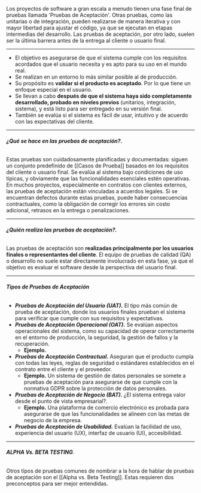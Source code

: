 Los proyectos de software a gran escala a menudo tienen una fase final de pruebas llamada 'Pruebas de Aceptación'.
Otras pruebas, como las unitarias o de integración, pueden realizarse de manera iterativa y con mayor libertad para ajustar el código, ya que se ejecutan en etapas intermedias del desarrollo. Las pruebas de aceptación, por otro lado, suelen ser la última barrera antes de la entrega al cliente o usuario final.
****
- El objetivo es asegurarse de que el sistema cumple con los requisitos acordados que el usuario necesita y es apto para su uso en el mundo real.
- Se realizan en un entorno lo más similar posible al de producción.
- Su propósito es **validar si el producto es aceptado**. Por lo que tiene un enfoque especial en el usuario.
- Se llevan a cabo **después de que el sistema haya sido completamente desarrollado, probado en niveles previos** (unitarios, integración, sistema), y está listo para ser entregado en su versión final.
- También se evalúa si el sistema es fácil de usar, intuitivo y de acuerdo con las expectativas del cliente.
****
###### **¿Qué se hace en las pruebas de aceptación?.** 
Estas pruebas son cuidadosamente planificadas y documentadas: siguen un conjunto predefinido de [[Casos de Prueba]] basados en los requisitos del cliente o usuario final. Se evalúa al sistema bajo condiciones de uso típicas, y obviamente que las funcionalidades esenciales estén operativas.
En muchos proyectos, especialmente en contratos con clientes externos, las pruebas de aceptación están vinculadas a acuerdos legales. Si se encuentran defectos durante estas pruebas, puede haber consecuencias contractuales, como la obligación de corregir los errores sin costo adicional, retrasos en la entrega o penalizaciones.
****
###### **¿Quién realiza las pruebas de aceptación?.** 
Las pruebas de aceptación son **realizadas principalmente por los usuarios finales o representantes del cliente**. El equipo de pruebas de calidad (QA) o desarrollo no suele estar directamente involucrado en esta fase, ya que el objetivo es evaluar el software desde la perspectiva del usuario final.
****
###### **Tipos de Pruebas de Aceptación**
- ***Pruebas de Aceptación del Usuario (UAT).*** El tipo más común de prueba de aceptación, donde los usuarios finales prueban el sistema para verificar que cumple con sus requisitos y expectativas.
- ***Pruebas de Aceptación Operacional (OAT).*** Se evalúan aspectos operacionales del sistema, como su capacidad de operar correctamente en el entorno de producción, la seguridad, la gestión de fallos y la recuperación.
	- **Ejemplo.** 
- ***Pruebas de Aceptación Contractual.*** Aseguran que el producto cumpla con todas las leyes, reglas de seguridad o estándares establecidos en el contrato entre el cliente y el proveedor.
	- **Ejemplo.** Un sistema de gestión de datos personales se somete a pruebas de aceptación para asegurarse de que cumple con la normativa GDPR sobre la protección de datos personales.
- ***Pruebas de Aceptación de Negocio (BAT).*** ¿El sistema entrega valor desde el punto de vista empresarial?.
	- **Ejemplo.** Una plataforma de comercio electrónico es probada para asegurarse de que las funcionalidades se alineen con las metas de negocio de la empresa.
- ***Pruebas de Aceptación de Usabilidad.*** Evalúan la facilidad de uso, experiencia del usuario (UX), interfaz de usuario (UI), accesibilidad.
****
###### ***ALPHA Vs. BETA TESTING***. 
Otros tipos de pruebas comunes de nombrar a la hora de hablar de pruebas de aceptación son el [[Alpha vs. Beta Testing]]. Estas requieren dos preconceptos para ser mejor entendidas.

